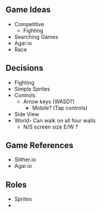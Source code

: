 
## Game Ideas
- Competitive
    - Fighting
- Searching Games
- Agar.io
- Race


## Decisions
- Fighting
- Simple Sprites
- Controls
    - Arrow keys (WASD?)
        - Mobile? (Tap controls)
- Side View
- World- Can walk on all four walls
    - N/S screen size E/W ?


## Game References
- Slither.io
- Agar.io


## Roles

- Sprites
-
